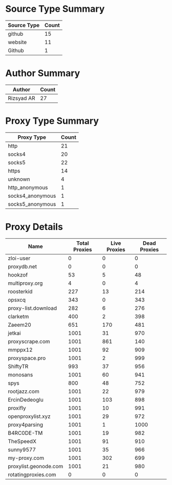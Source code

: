 # Source Type Summary

| Source Type | Count |
|-------------|-------|
| github | 15 |
| website | 11 |
| Github | 1 |


# Author Summary

| Author | Count |
|--------|-------|
| Rizsyad AR | 27 |


# Proxy Type Summary

| Proxy Type | Count |
|------------|-------|
| http | 21 |
| socks4 | 20 |
| socks5 | 22 |
| https | 14 |
| unknown | 4 |
| http_anonymous | 1 |
| socks4_anonymous | 1 |
| socks5_anonymous | 1 |


# Proxy Details

| Name | Total Proxies | Live Proxies | Dead Proxies |
|------|---------------|--------------|---------------|
| zloi-user | 0 | 0 | 0 |
| proxydb.net | 0 | 0 | 0 |
| hookzof | 53 | 5 | 48 |
| multiproxy.org | 4 | 0 | 4 |
| roosterkid | 227 | 13 | 214 |
| opsxcq | 343 | 0 | 343 |
| proxy-list.download | 282 | 6 | 276 |
| clarketm | 400 | 2 | 398 |
| Zaeem20 | 651 | 170 | 481 |
| jetkai | 1001 | 31 | 970 |
| proxyscrape.com | 1001 | 861 | 140 |
| mmppx12 | 1001 | 92 | 909 |
| proxyspace.pro | 1001 | 2 | 999 |
| ShiftyTR | 993 | 37 | 956 |
| monosans | 1001 | 60 | 941 |
| spys | 800 | 48 | 752 |
| rootjazz.com | 1001 | 22 | 979 |
| ErcinDedeoglu | 1001 | 103 | 898 |
| proxifly | 1001 | 10 | 991 |
| openproxylist.xyz | 1001 | 29 | 972 |
| proxy4parsing | 1001 | 1 | 1000 |
| B4RC0DE-TM | 1001 | 19 | 982 |
| TheSpeedX | 1001 | 91 | 910 |
| sunny9577 | 1001 | 35 | 966 |
| my-proxy.com | 1001 | 302 | 699 |
| proxylist.geonode.com | 1001 | 21 | 980 |
| rotatingproxies.com | 0 | 0 | 0 |
